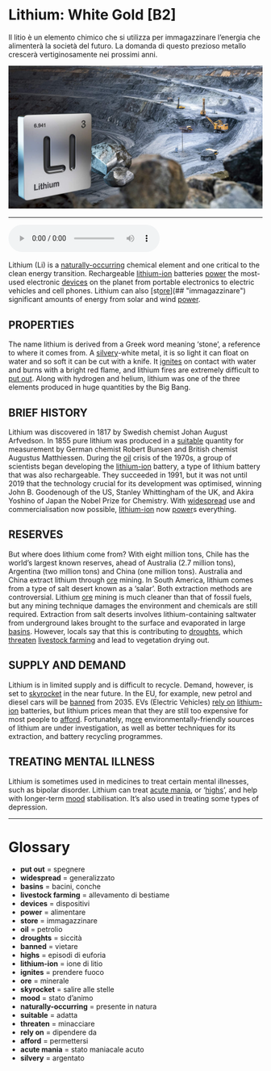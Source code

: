 # Lithium: White Gold   [B2]

Il litio è un elemento chimico che si utilizza per immagazzinare l’energia che alimenterà la società del futuro. La domanda di questo prezioso metallo crescerà vertiginosamente nei prossimi anni.

![](Lithium%20White%20Gold.jpg)

--------------

<div>
<audio controls autoplay>
    <source src="https://raw.githubusercontent.com/dartie/knowledge-base/main/English/SpeakUp/2023-03/Lithium%20White%20Gold.mp3" type="audio/mpeg">
</audio>
</div>


Lithium (Li) is a [naturally-occurring](## "presente in natura") chemical element and one critical to the clean energy transition. Rechargeable [lithium-ion](## "ione di litio") batteries [power](## "alimentare") the most-used electronic [devices](## "dispositivi") on the planet from portable electronics to electric vehicles and cell phones. Lithium can also [st[ore](## "minerale")](## "immagazzinare") significant amounts of energy from solar and wind [power](## "alimentare").

## PROPERTIES
The name lithium is derived from a Greek word meaning ‘stone’, a reference to where it comes from. A [silvery](## "argentato")-white metal, it is so light it can float on water and so soft it can be cut with a knife. It [ignites](## "prendere fuoco") on contact with water and burns with a bright red flame, and lithium fires are extremely difficult to [put out](## "spegnere"). Along with hydrogen and helium, lithium was one of the three elements produced in huge quantities by the Big Bang.

## BRIEF HISTORY
Lithium was discovered in 1817 by Swedish chemist Johan August Arfvedson. In 1855 pure lithium was produced in a [suitable](## "adatta") quantity for measurement by German chemist Robert Bunsen and British chemist Augustus Matthiessen. During the [oil](## "petrolio") crisis of the 1970s, a group of scientists began developing the [lithium-ion](## "ione di litio") battery, a type of lithium battery that was also rechargeable. They succeeded in 1991, but it was not until 2019 that the technology crucial for its development was optimised, winning John B. Goodenough of the US, Stanley Whittingham of the UK, and Akira Yoshino of Japan the Nobel Prize for Chemistry. With [widespread](## "generalizzato") use and commercialisation now possible, [lithium-ion](## "ione di litio") now [power](## "alimentare")s everything.

## RESERVES
But where does lithium come from? With eight million tons, Chile has the world’s largest known reserves, ahead of Australia (2.7 million tons), Argentina (two million tons) and China (one million tons). Australia and China extract lithium through [ore](## "minerale") mining. In South America, lithium comes from a type of salt desert known as a ‘salar’. Both extraction methods are controversial. Lithium [ore](## "minerale") mining is much cleaner than that of fossil fuels, but any mining technique damages the environment and chemicals are still required. Extraction from salt deserts involves lithium-containing saltwater from underground lakes brought to the surface and evaporated in large [basins](## "bacini, conche"). However, locals say that this is contributing to [droughts](## "siccità"), which [threaten](## "minacciare") [livestock farming](## "allevamento di bestiame") and lead to vegetation drying out. 

## SUPPLY AND DEMAND
Lithium is in limited supply and is difficult to recycle. Demand, however, is set to [skyrocket](## "salire alle stelle") in the near future. In the EU, for example, new petrol and diesel cars will be [banned](## "vietare") from 2035. EVs (Electric Vehicles) [rely on](## "dipendere da") [lithium-ion](## "ione di litio") batteries, but lithium prices mean that they are still too expensive for most people to [afford](## "permettersi"). Fortunately, m[ore](## "minerale") environmentally-friendly sources of lithium are under investigation, as well as better techniques for its extraction, and battery recycling programmes.

## TREATING MENTAL ILLNESS
Lithium is sometimes used in medicines to treat certain mental illnesses, such as bipolar disorder. Lithium can treat [acute mania](## "stato maniacale acuto"), or ‘[highs](## "episodi di euforia")’, and help with longer-term [mood](## "stato d’animo") stabilisation. It’s also used in treating some types of depression.
 

--------------

<div style = "display:block; clear:both; page-break-after:always;"></div>

# Glossary
* **put out** = spegnere
* **widespread** = generalizzato
* **basins** = bacini, conche
* **livestock farming** = allevamento di bestiame
* **devices** = dispositivi
* **power** = alimentare
* **store** = immagazzinare
* **oil** = petrolio
* **droughts** = siccità
* **banned** = vietare
* **highs** = episodi di euforia
* **lithium-ion** = ione di litio
* **ignites** = prendere fuoco
* **ore** = minerale
* **skyrocket** = salire alle stelle
* **mood** = stato d’animo
* **naturally-occurring** = presente in natura
* **suitable** = adatta
* **threaten** = minacciare
* **rely on** = dipendere da
* **afford** = permettersi
* **acute mania** = stato maniacale acuto
* **silvery** = argentato

